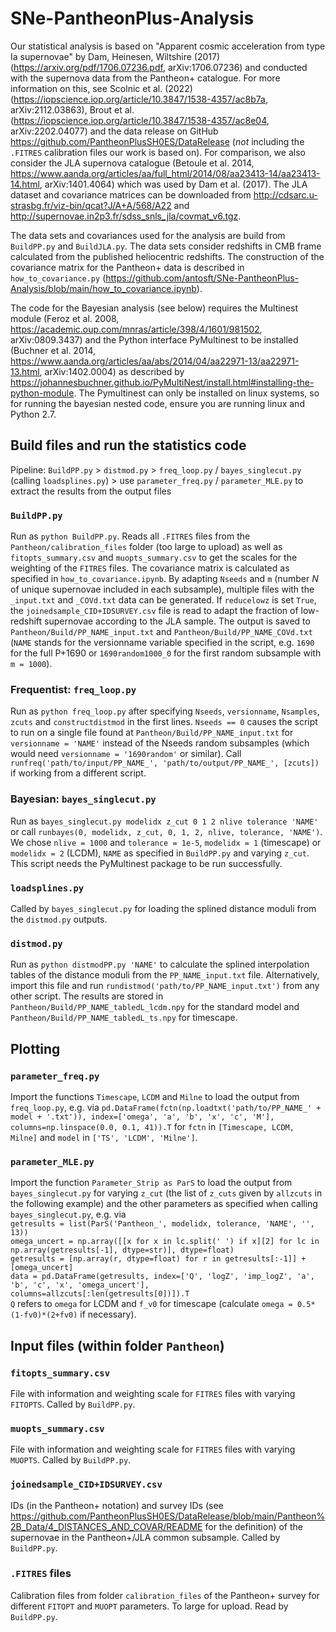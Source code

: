 # SNe-PantheonPlus-Analysis

Our statistical analysis is based on "Apparent cosmic acceleration from type Ia supernovae" by Dam, Heinesen, Wiltshire (2017) (https://arxiv.org/pdf/1706.07236.pdf, arXiv:1706.07236) and conducted with the supernova data from the Pantheon+ catalogue. For more information on this, see Scolnic et al. (2022) (https://iopscience.iop.org/article/10.3847/1538-4357/ac8b7a, arXiv:2112.03863), Brout et al. (https://iopscience.iop.org/article/10.3847/1538-4357/ac8e04, arXiv:2202.04077) and the data release on GitHub https://github.com/PantheonPlusSH0ES/DataRelease (_not_ including the `.FITRES` calibration files our work is based on). For comparison, we also consider the JLA supernova catalogue (Betoule et al. 2014, https://www.aanda.org/articles/aa/full_html/2014/08/aa23413-14/aa23413-14.html, arXiv:1401.4064) which was used by Dam et al. (2017). The JLA dataset and covariance matrices can be downloaded from http://cdsarc.u-strasbg.fr/viz-bin/qcat?J/A+A/568/A22 and http://supernovae.in2p3.fr/sdss_snls_jla/covmat_v6.tgz.  

The data sets and covariances used for the analysis are build from `BuildPP.py` and `BuildJLA.py`. The data sets consider redshifts in CMB frame calculated from the published heliocentric redshifts. The construction of the covariance matrix for the Pantheon+ data is described in `how_to_covariance.py` (https://github.com/antosft/SNe-PantheonPlus-Analysis/blob/main/how_to_covariance.ipynb).

The code for the Bayesian analysis (see below) requires the Multinest module (Feroz et al. 2008, https://academic.oup.com/mnras/article/398/4/1601/981502, arXiv:0809.3437) and the Python interface PyMultinest to be installed (Buchner et al. 2014, https://www.aanda.org/articles/aa/abs/2014/04/aa22971-13/aa22971-13.html, arXiv:1402.0004) as described by https://johannesbuchner.github.io/PyMultiNest/install.html#installing-the-python-module. The Pymultinest can only be installed on linux systems, so for running the bayesian nested code, ensure you are running linux and Python 2.7.

## Build files and run the statistics code

Pipeline: `BuildPP.py` > `distmod.py` > `freq_loop.py` / `bayes_singlecut.py` (calling `loadsplines.py`) > use `parameter_freq.py` / `parameter_MLE.py` to extract the results from the output files

### `BuildPP.py`

Run as `python BuildPP.py`. Reads all `.FITRES` files from the `Pantheon/calibration_files` folder (too large to upload) as well as `fitopts_summary.csv` and `muopts_summary.csv` to get the scales for the weighting of the `FITRES` files. The covariance matrix is calculated as specified in `how_to_covariance.ipynb`. By adapting `Nseeds` and `m` (number $N$ of unique supernovae included in each subsample), multiple files with the `_input.txt` and `_COVd.txt` data can be generated. If `reducelowz` is set `True`, the `joinedsample_CID+IDSURVEY.csv` file is read to adapt the fraction of low-redshift supernovae according to the JLA sample. The output is saved to `Pantheon/Build/PP_NAME_input.txt` and `Pantheon/Build/PP_NAME_COVd.txt` (`NAME` stands for the versionname variable specified in the script, e.g. `1690` for the full P+1690 or `1690random1000_0` for the first random subsample with `m = 1000`).

### Frequentist: `freq_loop.py`

Run as `python freq_loop.py` after specifying `Nseeds`, `versionname`, `Nsamples`, `zcuts` and `constructdistmod` in the first lines. `Nseeds == 0` causes the script to run on a single file found at `Pantheon/Build/PP_NAME_input.txt` for `versionname = 'NAME'` instead of the Nseeds random subsamples (which would need `versionname = '1690random'` or similar). Call `runfreq('path/to/input/PP_NAME_', 'path/to/output/PP_NAME_', [zcuts])` if working from a different script.

### Bayesian: `bayes_singlecut.py`

Run as `bayes_singlecut.py modelidx z_cut 0 1 2 nlive tolerance 'NAME'` or call `runbayes(0, modelidx, z_cut, 0, 1, 2, nlive, tolerance, 'NAME')`. We chose `nlive = 1000` and `tolerance = 1e-5`, `modelidx = 1` (timescape) or `modelidx = 2` (LCDM), `NAME` as specified in `BuildPP.py` and varying `z_cut`. This script needs the PyMultinest package to be run successfully.

### `loadsplines.py`

Called by `bayes_singlecut.py` for loading the splined distance moduli from the `distmod.py` outputs.

### `distmod.py`

Run as `python distmodPP.py 'NAME'` to calculate the splined interpolation tables of the distance moduli from the `PP_NAME_input.txt` file. Alternatively, import this file and run `rundistmod('path/to/PP_NAME_input.txt')` from any other script. The results are stored in `Pantheon/Build/PP_NAME_tabledL_lcdm.npy` for the standard model and `Pantheon/Build/PP_NAME_tabledL_ts.npy` for timescape.

## Plotting

### `parameter_freq.py`

Import the functions `Timescape`, `LCDM` and `Milne` to load the output from `freq_loop.py`, e.g. via `pd.DataFrame(fctn(np.loadtxt('path/to/PP_NAME_' + model + '.txt')), index=['omega', 'a', 'b', 'x', 'c', 'M'], columns=np.linspace(0.0, 0.1, 41)).T` for `fctn` in `[Timescape, LCDM, Milne]` and `model` in `['TS', 'LCDM', 'Milne']`.

### `parameter_MLE.py`

Import the function `Parameter_Strip as ParS` to load the output from `bayes_singlecut.py` for varying `z_cut` (the list of `z_cuts` given by `allzcuts` in the following example) and the other parameters as specified when calling `bayes_singlecut.py`, e.g. via  
`getresults = list(ParS('Pantheon_', modelidx, tolerance, 'NAME', '', 13))`  
`omega_uncert = np.array([[x for x in lc.split(' ') if x][2] for lc in np.array(getresults[-1], dtype=str)], dtype=float)`  
`getresults = [np.array(r, dtype=float) for r in getresults[:-1]] + [omega_uncert]`  
`data = pd.DataFrame(getresults, index=['Q', 'logZ', 'imp_logZ', 'a', 'b', 'c', 'x', 'omega_uncert'], columns=allzcuts[:len(getresults[0])]).T`  
`Q` refers to `omega` for LCDM and `f_v0` for timescape (calculate `omega = 0.5*(1-fv0)*(2+fv0)` if necessary).

## Input files (within folder `Pantheon`)

### `fitopts_summary.csv`

File with information and weighting scale for `FITRES` files with varying `FITOPTS`. Called by `BuildPP.py`.

### `muopts_summary.csv`

File with information and weighting scale for `FITRES` files with varying `MUOPTS`. Called by `BuildPP.py`.

### `joinedsample_CID+IDSURVEY.csv`

IDs (in the Pantheon+ notation) and survey IDs (see https://github.com/PantheonPlusSH0ES/DataRelease/blob/main/Pantheon%2B_Data/4_DISTANCES_AND_COVAR/README for the definition) of the supernovae in the Pantheon+/JLA common subsample. Called by `BuildPP.py`.

### `.FITRES` files

Calibration files from folder `calibration_files` of the Pantheon+ survey for different `FITOPT` and `MUOPT` parameters. To large for upload. Read by `BuildPP.py`.
